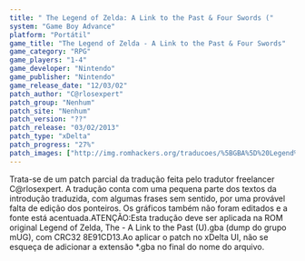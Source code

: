 ```yaml
---
title: " The Legend of Zelda: A Link to the Past & Four Swords ("
system: "Game Boy Advance"
platform: "Portátil"
game_title: "The Legend of Zelda - A Link to the Past & Four Swords"
game_category: "RPG"
game_players: "1-4"
game_developer: "Nintendo"
game_publisher: "Nintendo"
game_release_date: "12/03/02"
patch_author: "C@rlosexpert"
patch_group: "Nenhum"
patch_site: "Nenhum"
patch_version: "??"
patch_release: "03/02/2013"
patch_type: "xDelta"
patch_progress: "27%"
patch_images: ["http://img.romhackers.org/traducoes/%5BGBA%5D%20Legend%20of%20Zelda,%20The%20-%20A%20Link%20to%20the%20Past%20-%20Carlosexpert%20-%201.png","http://img.romhackers.org/traducoes/%5BGBA%5D%20Legend%20of%20Zelda,%20The%20-%20A%20Link%20to%20the%20Past%20-%20Carlosexpert%20-%202.png","http://img.romhackers.org/traducoes/%5BGBA%5D%20Legend%20of%20Zelda,%20The%20-%20A%20Link%20to%20the%20Past%20-%20Carlosexpert%20-%203.png"]
---
```

Trata-se de um patch parcial da tradução feita pelo tradutor freelancer C@rlosexpert. A tradução conta com uma pequena parte dos textos da introdução traduzida, com algumas frases sem sentido, por uma provável falta de edição dos ponteiros. Os gráficos também não foram editados e a fonte está acentuada.ATENÇÃO:Esta tradução deve ser aplicada na ROM original Legend of Zelda, The - A Link to the Past (U).gba (dump do grupo mUG), com CRC32 8E91CD13.Ao aplicar o patch no xDelta UI, não se esqueça de adicionar a extensão *.gba no final do nome do arquivo.
